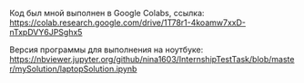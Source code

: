 Код был мной выполнен в Google Colabs, ссылка: https://colab.research.google.com/drive/1T78r1-4koamw7xxD-nTxpDVY6JPSghx5

Версия программы для выполнения на ноутбуке: https://nbviewer.jupyter.org/github/nina1603/InternshipTestTask/blob/master/mySolution/laptopSolution.ipynb
